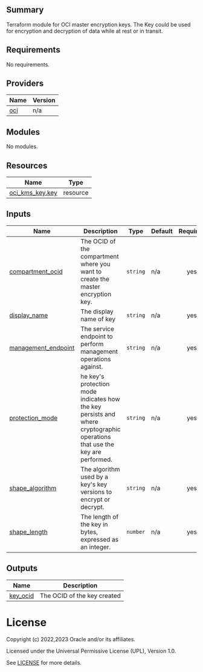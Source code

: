 ## Summary
Terraform module for OCI master encryption keys.
The Key could be used for encryption and decryption of data while at rest or in transit.

<!-- BEGIN_TF_DOCS -->
## Requirements

No requirements.

## Providers

| Name | Version |
|------|---------|
| <a name="provider_oci"></a> [oci](#provider\_oci) | n/a |

## Modules

No modules.

## Resources

| Name | Type |
|------|------|
| [oci_kms_key.key](https://registry.terraform.io/providers/oracle/oci/latest/docs/resources/kms_key) | resource |

## Inputs

| Name | Description | Type | Default | Required |
|------|-------------|------|---------|:--------:|
| <a name="input_compartment_ocid"></a> [compartment\_ocid](#input\_compartment\_ocid) | The OCID of the compartment where you want to create the master encryption key. | `string` | n/a | yes |
| <a name="input_display_name"></a> [display\_name](#input\_display\_name) | The display name of key | `string` | n/a | yes |
| <a name="input_management_endpoint"></a> [management\_endpoint](#input\_management\_endpoint) | The service endpoint to perform management operations against. | `string` | n/a | yes |
| <a name="input_protection_mode"></a> [protection\_mode](#input\_protection\_mode) | he key's protection mode indicates how the key persists and where cryptographic operations that use the key are performed. | `string` | n/a | yes |
| <a name="input_shape_algorithm"></a> [shape\_algorithm](#input\_shape\_algorithm) | The algorithm used by a key's key versions to encrypt or decrypt. | `string` | n/a | yes |
| <a name="input_shape_length"></a> [shape\_length](#input\_shape\_length) | The length of the key in bytes, expressed as an integer. | `number` | n/a | yes |

## Outputs

| Name | Description |
|------|-------------|
| <a name="output_key_ocid"></a> [key\_ocid](#output\_key\_ocid) | The OCID of the key created |
<!-- END_TF_DOCS -->   

# License

Copyright (c) 2022,2023 Oracle and/or its affiliates.

Licensed under the Universal Permissive License (UPL), Version 1.0.

See [LICENSE](../../LICENSE) for more details.